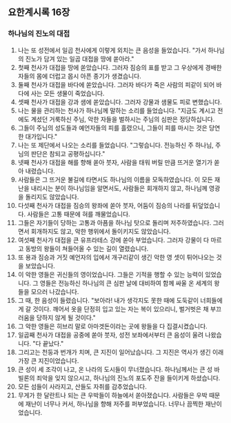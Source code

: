## 요한계시록 16장

### 하나님의 진노의 대접
1. 나는 또 성전에서 일곱 천사에게 이렇게 외치는 큰 음성을 들었습니다. "가서 하나님의 진노가 담겨 있는 일곱 대접을 땅에 쏟아라."
2. 첫째 천사가 대접을 땅에 쏟았습니다. 그러자 짐승의 표를 받고 그 우상에게 경배한 자들의 몸에 더럽고 몹시 아픈 종기가 생겼습니다.
3. 둘째 천사가 대접을 바다에 쏟았습니다. 그러자 바다가 죽은 사람의 피같이 되어 바다에 사는 모든 생물이 죽었습니다.
4. 셋째 천사가 대접을 강과 샘에 쏟았습니다. 그러자 강물과 샘물도 피로 변했습니다.
5. 나는 물을 관리하는 천사가 하나님께 말하는 소리를 들었습니다. "지금도 계시고 전에도 계셨던 거룩하신 주님, 악한 자들을 벌하시는 주님의 심판은 정당하십니다.
6. 그들이 주님의 성도들과 예언자들의 피를 흘렸으니, 그들이 피를 마시는 것은 당연한 대가입니다."
7. 나는 또 제단에서 나오는 소리를 들었습니다. "그렇습니다. 전능하신 주 하나님, 주님의 판단은 참되고 공평하십니다."
8. 넷째 천사가 대접을 해를 향해 쏟아 붓자, 사람을 태워 버릴 만큼 뜨거운 열기가 쏟아 내렸습니다.
9. 사람들은 그 뜨거운 불길에 타면서도 하나님의 이름을 모독하였습니다. 이 모든 재난을 내리시는 분이 하나님임을 알면서도, 사람들은 회개하지 않고, 하나님께 영광을 돌리지도 않았습니다.
10. 다섯째 천사가 대접을 짐승의 왕좌에 쏟아 붓자, 어둠이 짐승의 나라를 뒤덮었습니다. 사람들은 고통 때문에 혀를 깨물었습니다.
11. 그들은 자기들이 당하는 고통과 아픔을 하나님 탓으로 돌리며 저주하였습니다. 그러면서 회개하지도 않고, 악한 행위에서 돌이키지도 않았습니다.
12. 여섯째 천사가 대접을 큰 유프라테스 강에 쏟아 부었습니다. 그러자 강물이 다 마르고 동방의 왕들이 쳐들어올 수 있는 길이 열렸습니다.
13. 또 용과 짐승과 거짓 예언자의 입에서 개구리같이 생긴 악한 영 셋이 튀어나오는 것을 보았습니다.
14. 이 악한 영들은 귀신들의 영이었습니다. 그들은 기적을 행할 수 있는 능력이 있었습니다. 그 영들은 전능하신 하나님의 큰 심판 날에 대비하여 함께 싸울 온 세계의 왕들을 모으러 나갔습니다.
15. 그 때, 한 음성이 들렸습니다. "보아라! 내가 생각지도 못한 때에 도둑같이 너희들에게 갈 것이다. 깨어서 옷을 단정히 입고 있는 자는 복이 있으리니, 벌거벗은 채 부끄러움을 당하지 않게 될 것이다."
16. 그 악한 영들은 히브리 말로 아마겟돈이라는 곳에 왕들을 다 집결시켰습니다.
17. 일곱째 천사가 대접을 공중에 쏟아 붓자, 성전 보좌에서부터 큰 음성이 울려 나왔습니다. "다 끝났다."
18. 그리고는 천둥과 번개가 치며, 큰 지진이 일어났습니다. 그 지진은 역사가 생긴 이래 가장 큰 지진이었습니다.
19. 큰 성이 세 조각이 나고, 온 나라의 도시들이 무너졌습니다. 하나님께서는 큰 성 바빌론의 죄악을 잊지 않으시고, 하나님의 진노의 포도주 잔을 들이키게 하셨습니다.
20. 모든 섬들이 사라지고, 산들도 자취를 감추었습니다.
21. 무게가 한 달란트나 되는 큰 우박들이 하늘에서 쏟아졌습니다. 사람들은 우박 때문에 재난이 너무나 커서, 하나님을 향해 저주를 퍼부었습니다. 너무나 끔찍한 재난이었습니다.